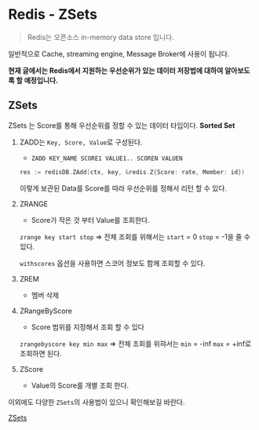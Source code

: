 # Redis - ZSets

> Redis는 오픈소스 in-memory data store 입니다.

일반적으로 Cache, streaming engine, Message Broker에 사용이 됩니다.

**현재 글에서는 Redis에서 지원하는 우선순위가 있는 데이터 저장법에 대하여 알아보도록 할 예정입니다.**

## ZSets

ZSets 는 Score를 통해 우선순위를 정할 수 있는 데이터 타입이다. **Sorted Set**

1. ZADD는 `Key, Score, Value`로 구성된다. 

    - `ZADD KEY_NAME SCORE1 VALUE1.. SCOREN VALUEN`

    ```go
    res := redisDB.ZAdd(ctx, key, &redis.Z{Score: rate, Member: id})
    ```

    이렇게 보관된 Data를 Score를 따라 우선순위를 정해서 리턴 할 수 있다.

2. ZRANGE

    - Score가 작은 것 부터 Value를 조회한다.

    `zrange key start stop` => 전체 조회를 위해서는 `start` = 0 `stop` = -1을 줄 수 있다.

    `withscores` 옵션을 사용하면 스코어 정보도 함께 조회할 수 있다.

3. ZREM

    - 멤버 삭제

4. ZRangeByScore
    
    - Score 범위를 지정해서 조회 할 수 있다 

    `zrangebyscore key min max` => 전체 조회를 위햐서는 `min` = -inf `max` = +inf로 조회하면 된다.

5. ZScore
    
    - Value의 Score를 개별 조회 한다.


이외에도 다양한 `ZSets`의 사용법이 있으니 확인해보길 바란다.

[ZSets](http://redisgate.kr/redis/command/zsets.php)